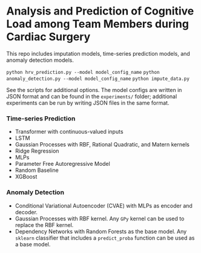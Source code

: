 # Analysis and Prediction of Cognitive Load among Team Members during Cardiac Surgery

This repo includes imputation models, time-series prediction models, and anomaly detection models.

`python hrv_prediction.py --model model_config_name`
`python anomaly_detection.py --model model_config_name`
`python impute_data.py`

See the scripts for additional options. The model configs are written in JSON format and can be found in the `experiments/` folder; additional experiments can be run by writing JSON files in the same format. 

### Time-series Prediction
- Transformer with continuous-valued inputs
- LSTM
- Gaussian Processes with RBF, Rational Quadratic, and Matern kernels
- Ridge Regression
- MLPs
- Parameter Free Autoregressive Model
- Random Baseline
- XGBoost

### Anomaly Detection
- Conditional Variational Autoencoder (CVAE) with MLPs as encoder and decoder.
- Gaussian Processes with RBF kernel. Any `GPy` kernel can be used to replace the RBF kernel.
- Dependency Networks with Random Forests as the base model. Any `sklearn` classifier that includes a `predict_proba` function can be used as a base model.
